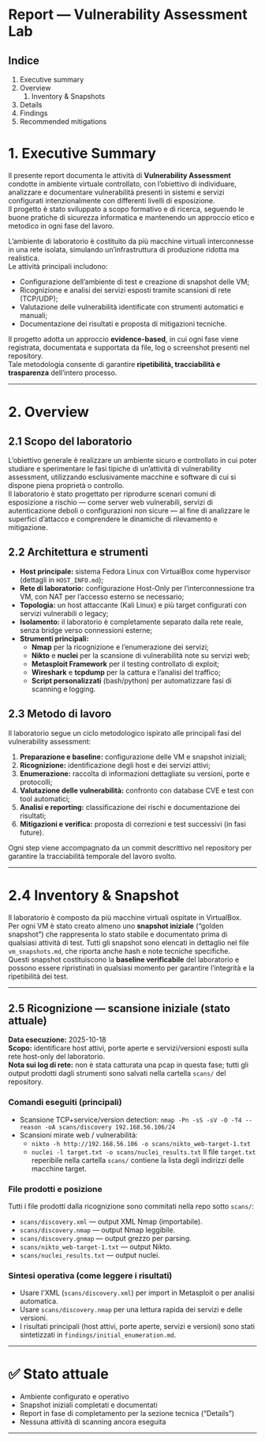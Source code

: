 # Report — Vulnerability Assessment Lab

## Indice
1. Executive summary
2. Overview
   1. Inventory & Snapshots
3. Details
4. Findings
5. Recommended mitigations

# 1. Executive Summary

Il presente report documenta le attività di **Vulnerability Assessment** condotte in ambiente virtuale controllato, con l’obiettivo di individuare, analizzare e documentare vulnerabilità presenti in sistemi e servizi configurati intenzionalmente con differenti livelli di esposizione.  
Il progetto è stato sviluppato a scopo formativo e di ricerca, seguendo le buone pratiche di sicurezza informatica e mantenendo un approccio etico e metodico in ogni fase del lavoro.

L’ambiente di laboratorio è costituito da più macchine virtuali interconnesse in una rete isolata, simulando un’infrastruttura di produzione ridotta ma realistica.  
Le attività principali includono:

- Configurazione dell’ambiente di test e creazione di snapshot delle VM;
- Ricognizione e analisi dei servizi esposti tramite scansioni di rete (TCP/UDP);
- Valutazione delle vulnerabilità identificate con strumenti automatici e manuali;
- Documentazione dei risultati e proposta di mitigazioni tecniche.

Il progetto adotta un approccio **evidence-based**, in cui ogni fase viene registrata, documentata e supportata da file, log o screenshot presenti nel repository.  
Tale metodologia consente di garantire **ripetibilità, tracciabilità e trasparenza** dell’intero processo.

---

# 2. Overview

## 2.1 Scopo del laboratorio

L’obiettivo generale è realizzare un ambiente sicuro e controllato in cui poter studiare e sperimentare le fasi tipiche di un’attività di vulnerability assessment, utilizzando esclusivamente macchine e software di cui si dispone piena proprietà o controllo.  
Il laboratorio è stato progettato per riprodurre scenari comuni di esposizione a rischio — come server web vulnerabili, servizi di autenticazione deboli o configurazioni non sicure — al fine di analizzare le superfici d’attacco e comprendere le dinamiche di rilevamento e mitigazione.

## 2.2 Architettura e strumenti

- **Host principale:** sistema Fedora Linux con VirtualBox come hypervisor (dettagli in `HOST_INFO.md`);
- **Rete di laboratorio:** configurazione Host-Only per l’interconnessione tra VM, con NAT per l’accesso esterno se necessario;
- **Topologia:** un host attaccante (Kali Linux) e più target configurati con servizi vulnerabili o legacy;
- **Isolamento:** il laboratorio è completamente separato dalla rete reale, senza bridge verso connessioni esterne;
- **Strumenti principali:**
  - **Nmap** per la ricognizione e l’enumerazione dei servizi;
  - **Nikto** e **nuclei** per la scansione di vulnerabilità note su servizi web;
  - **Metasploit Framework** per il testing controllato di exploit;
  - **Wireshark** e **tcpdump** per la cattura e l’analisi del traffico;
  - **Script personalizzati** (bash/python) per automatizzare fasi di scanning e logging.

## 2.3 Metodo di lavoro

Il laboratorio segue un ciclo metodologico ispirato alle principali fasi del vulnerability assessment:

1. **Preparazione e baseline:** configurazione delle VM e snapshot iniziali;
2. **Ricognizione:** identificazione degli host e dei servizi attivi;
3. **Enumerazione:** raccolta di informazioni dettagliate su versioni, porte e protocolli;
4. **Valutazione delle vulnerabilità:** confronto con database CVE e test con tool automatici;
5. **Analisi e reporting:** classificazione dei rischi e documentazione dei risultati;
6. **Mitigazioni e verifica:** proposta di correzioni e test successivi (in fasi future).

Ogni step viene accompagnato da un commit descrittivo nel repository per garantire la tracciabilità temporale del lavoro svolto.

---

# 2.4 Inventory & Snapshot

Il laboratorio è composto da più macchine virtuali ospitate in VirtualBox.  
Per ogni VM è stato creato almeno uno **snapshot iniziale** (“golden snapshot”) che rappresenta lo stato stabile e documentato prima di qualsiasi attività di test.
Tutti gli snapshot sono elencati in dettaglio nel file `vm_snapshots.md`, che riporta anche hash e note tecniche specifiche.  
Questi snapshot costituiscono la **baseline verificabile** del laboratorio e possono essere ripristinati in qualsiasi momento per garantire l’integrità e la ripetibilità dei test.

---

## 2.5 Ricognizione — scansione iniziale (stato attuale)

**Data esecuzione:** 2025-10-18  
**Scopo:** identificare host attivi, porte aperte e servizi/versioni esposti sulla rete host-only del laboratorio.  
**Nota sui log di rete:** non è stata catturata una pcap in questa fase; tutti gli output prodotti dagli strumenti sono salvati nella cartella `scans/` del repository.

### Comandi eseguiti (principali)
- Scansione TCP+service/version detection: `nmap -Pn -sS -sV -O -T4 --reason -oA scans/discovery 192.168.56.106/24`
- Scansioni mirate web / vulnerabilità: 
  - `nikto -h http://192.168.56.106 -o scans/nikto_web-target-1.txt`
  - `nuclei -l target.txt -o scans/nuclei_results.txt`
Il file `target.txt` reperibile nella cartella `scans/` contiene la lista degli indirizzi delle macchine target. 


### File prodotti e posizione
Tutti i file prodotti dalla ricognizione sono commitati nella repo sotto `scans/`:
- `scans/discovery.xml` — output XML Nmap (importabile).
- `scans/discovery.nmap` — output Nmap leggibile.
- `scans/discovery.gnmap` — output grezzo per parsing.
- `scans/nikto_web-target-1.txt` — output Nikto.
- `scans/nuclei_results.txt` — output nuclei.

### Sintesi operativa (come leggere i risultati)
- Usare l'XML (`scans/discovery.xml`) per import in Metasploit o per analisi automatica.  
- Usare `scans/discovery.nmap` per una lettura rapida dei servizi e delle versioni.  
- I risultati principali (host attivi, porte aperte, servizi e versioni) sono stati sintetizzati in `findings/initial_enumeration.md`.


---

# ✅ Stato attuale

- Ambiente configurato e operativo  
- Snapshot iniziali completati e documentati
- Report in fase di completamento per la sezione tecnica (“Details”)  
- Nessuna attività di scanning ancora eseguita

---


